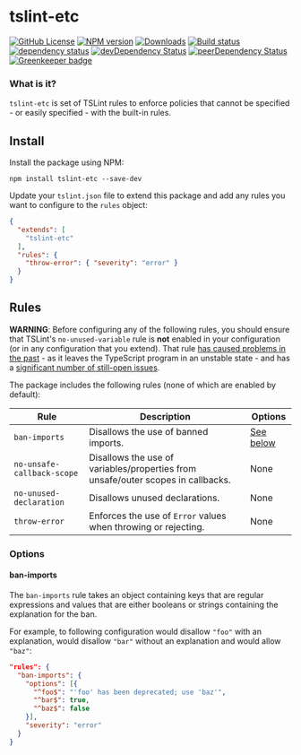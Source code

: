 # tslint-etc

[![GitHub License](https://img.shields.io/badge/license-MIT-blue.svg)](https://github.com/cartant/tslint-etc/blob/master/LICENSE)
[![NPM version](https://img.shields.io/npm/v/tslint-etc.svg)](https://www.npmjs.com/package/tslint-etc)
[![Downloads](http://img.shields.io/npm/dm/tslint-etc.svg)](https://npmjs.org/package/tslint-etc)
[![Build status](https://img.shields.io/travis/cartant/tslint-etc.svg)](http://travis-ci.org/cartant/tslint-etc)
[![dependency status](https://img.shields.io/david/cartant/tslint-etc.svg)](https://david-dm.org/cartant/tslint-etc)
[![devDependency Status](https://img.shields.io/david/dev/cartant/tslint-etc.svg)](https://david-dm.org/cartant/tslint-etc#info=devDependencies)
[![peerDependency Status](https://img.shields.io/david/peer/cartant/tslint-etc.svg)](https://david-dm.org/cartant/tslint-etc#info=peerDependencies)
[![Greenkeeper badge](https://badges.greenkeeper.io/cartant/tslint-etc.svg)](https://greenkeeper.io/)

### What is it?

`tslint-etc` is set of TSLint rules to enforce policies that cannot be specified - or easily specified - with the built-in rules.

## Install

Install the package using NPM:

    npm install tslint-etc --save-dev

Update your `tslint.json` file to extend this package and add any rules you want to configure to the `rules` object:

```json
{
  "extends": [
    "tslint-etc"
  ],
  "rules": {
    "throw-error": { "severity": "error" }
  }
}
```

<a name="rules"></a>

## Rules

**WARNING**: Before configuring any of the following rules, you should ensure that TSLint's `no-unused-variable` rule is **not** enabled in your configuration (or in any configuration that you extend). That rule [has caused problems in the past](https://github.com/cartant/rxjs-tslint-rules/issues/4) - as it leaves the TypeScript program in an unstable state - and has a [significant number of still-open issues](https://github.com/palantir/tslint/search?q=no-unused-variable&state=open&type=Issues&utf8=%E2%9C%93).

The package includes the following rules (none of which are enabled by default):

| Rule | Description | Options |
| --- | --- | --- |
| `ban-imports` | Disallows the use of banned imports. | [See below](#ban-imports) |
| `no-unsafe-callback-scope` | Disallows the use of variables/properties from unsafe/outer scopes in callbacks. | None |
| `no-unused-declaration` | Disallows unused declarations. | None |
| `throw-error` | Enforces the use of `Error` values when throwing or rejecting. | None |

### Options

<a name="ban-imports"></a>

#### ban-imports

The `ban-imports` rule takes an object containing keys that are regular expressions and values that are either booleans or strings containing the explanation for the ban.

For example, to following configuration would disallow `"foo"` with an explanation, would disallow `"bar"` without an explanation and would allow `"baz"`:

```json
"rules": {
  "ban-imports": {
    "options": [{
      "^foo$": "'foo' has been deprecated; use 'baz'",
      "^bar$": true,
      "^baz$": false
    }],
    "severity": "error"
  }
}
```